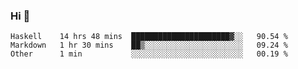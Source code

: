 ### Hi 👋

<!--START_SECTION:waka-->

```text
Haskell    14 hrs 48 mins  ██████████████████████▓░░   90.54 %
Markdown   1 hr 30 mins    ██▒░░░░░░░░░░░░░░░░░░░░░░   09.24 %
Other      1 min           ░░░░░░░░░░░░░░░░░░░░░░░░░   00.19 %
```

<!--END_SECTION:waka-->
